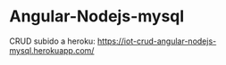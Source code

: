 # Angular-Nodejs-mysql

CRUD subido a heroku: https://iot-crud-angular-nodejs-mysql.herokuapp.com/

